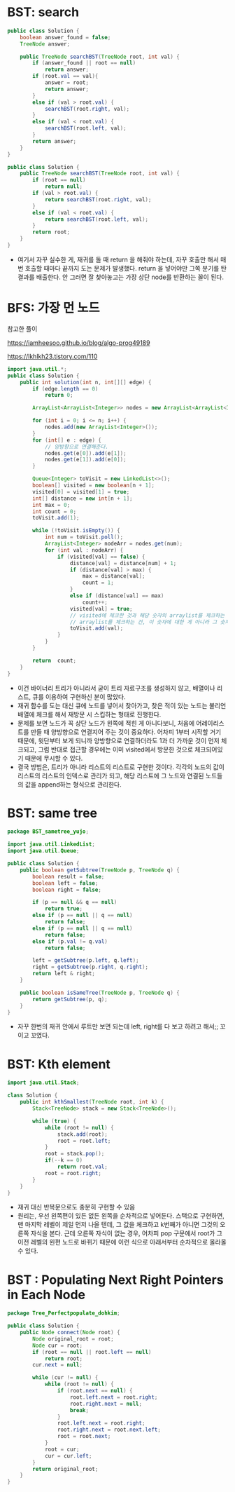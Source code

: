 # BST: search

```java
public class Solution {
    boolean answer_found = false;
    TreeNode answer;

    public TreeNode searchBST(TreeNode root, int val) {
        if (answer_found || root == null)
            return answer;
        if (root.val == val){
            answer = root;
            return answer;
        }
        else if (val > root.val) {
            searchBST(root.right, val);
        }
        else if (val < root.val) {
            searchBST(root.left, val);
        }
        return answer;
    }
}
```

```java
public class Solution {
    public TreeNode searchBST(TreeNode root, int val) {
        if (root == null)
            return null;
        if (val > root.val) {
            return searchBST(root.right, val);
        }
        else if (val < root.val) {
            return searchBST(root.left, val);
        }
        return root;
    }
}
```

- 여기서 자꾸 실수한 게, 재귀를 돌 때 return 을 해줘야 하는데, 자꾸 호출만 해서 매번 호출할 때마다 끝까지 도는 문제가 발생했다. return 을 넣어야만 그쪽 분기를 탄 결과를 배출한다. 안 그러면 잘 찾아놓고는 가장 상단 node를 반환하는 꼴이 된다. 



# BFS: 가장 먼 노드

참고한 풀이

https://iamheesoo.github.io/blog/algo-prog49189

https://lkhlkh23.tistory.com/110

```java
import java.util.*;
public class Solution {
    public int solution(int n, int[][] edge) {
        if (edge.length == 0)
            return 0;

        ArrayList<ArrayList<Integer>> nodes = new ArrayList<ArrayList<Integer>>();

        for (int i = 0; i <= n; i++) {
            nodes.add(new ArrayList<Integer>());
        }
        for (int[] e : edge) {
            // 양방향으로 연결해준다.
            nodes.get(e[0]).add(e[1]);
            nodes.get(e[1]).add(e[0]);
        }

        Queue<Integer> toVisit = new LinkedList<>();
        boolean[] visited = new boolean[n + 1];
        visited[0] = visited[1] = true;
        int[] distance = new int[n + 1];
        int max = 0;
        int count = 0;
        toVisit.add(1);

        while (!toVisit.isEmpty()) {
            int num = toVisit.poll();
            ArrayList<Integer> nodeArr = nodes.get(num);
            for (int val : nodeArr) {
                if (visited[val] == false) {
                    distance[val] = distance[num] + 1;
                    if (distance[val] > max) {
                        max = distance[val];
                        count = 1;
                    }
                    else if (distance[val] == max)
                        count++;
                    visited[val] = true;
                    // visited에 체크한 것과 해당 숫자의 arraylist를 체크하는 건 별개로 생각해야 함.
                    // arraylist를 체크하는 건, 이 숫자에 대한 게 아니라 그 숫자에 연결된 노드들이기 때문.
                    toVisit.add(val);
                }
            }
        }

        return  count;
    }
}

```

- 이건 바이너리 트리가 아니라서 굳이 트리 자료구조를 생성하지 않고, 배열이나 리스트, 큐를 이용하여 구현하신 분이 많았다. 
- 재귀 함수를 도는 대신 큐에 노드를 넣어서 찾아가고, 찾은 적이 있는 노드는 불리언 배열에 체크를 해서 재방문 시 스킵하는 형태로 진행한다.
- 문제를 보면 노드가 꼭 상단 노드가 왼쪽에 적힌 게 아니다보니, 처음에 어레이리스트를 만들 때 양방향으로 연결지어 주는 것이 중요하다. 어차피 1부터 시작할 거기 때문에, 윗단부터 보게 되니까 양방향으로 연결하더라도 1과 더 가까운 것이 먼저 체크되고, 그럼 반대로 접근할 경우에는 이미 visited에서 방문한 것으로 체크되어있기 때문에 무시할 수 있다. 
- 결국 방법은, 트리가 아니라 리스트의 리스트로 구현한 것이다. 각각의 노드의 값이 리스트의 리스트의 인덱스로 관리가 되고, 해당 리스트에 그 노드와 연결된 노드들의 값을 append하는 형식으로 관리한다. 



# BST: same tree

```java
package BST_sametree_yujo;

import java.util.LinkedList;
import java.util.Queue;

public class Solution {
    public boolean getSubtree(TreeNode p, TreeNode q) {
        boolean result = false;
        boolean left = false;
        boolean right = false;

        if (p == null && q == null)
            return true;
        else if (p == null || q == null)
            return false;
        else if (p == null || q == null)
            return false;
        else if (p.val != q.val)
            return false;

        left = getSubtree(p.left, q.left);
        right = getSubtree(p.right, q.right);
        return left & right;
    }

    public boolean isSameTree(TreeNode p, TreeNode q) {
        return getSubtree(p, q);
    }
}
```

- 자꾸 한번의 재귀 안에서 루트만 보면 되는데 left, right를 다 보고 하려고 해서;; 꼬이고 꼬였다. 



# BST: Kth element

```java
import java.util.Stack;

class Solution {
    public int kthSmallest(TreeNode root, int k) {
        Stack<TreeNode> stack = new Stack<TreeNode>();

        while (true) {
            while (root != null) {
                stack.add(root);
                root = root.left;
            }
            root = stack.pop();
            if(--k == 0)
                return root.val;
            root = root.right;
        }
    }
}
```

- 재귀 대신 반복문으로도 충분히 구현할 수 있음
- 원리는, 우선 왼쪽편이 있든 없든 왼쪽을 순차적으로 넣어둔다. 스택으로 구현하면, 맨 마지막 레벨이 제일 먼저 나올 텐데, 그 값을 체크하고 k번째가 아니면 그것의 오른쪽 자식을 본다. 근데 오른쪽 자식이 없는 경우, 어차피 pop 구문에서 root가 그 이전 레벨의 왼편 노드로 바뀌기 때문에 이런 식으로 아래서부터 순차적으로 올라올 수 있다. 



# BST : Populating Next Right Pointers in Each Node

```java
package Tree_Perfectpopulate_dohkim;

public class Solution {
    public Node connect(Node root) {
        Node original_root = root;
        Node cur = root;
        if (root == null || root.left == null)
            return root;
        cur.next = null;

        while (cur != null) {
            while (root != null) {
                if (root.next == null) {
                    root.left.next = root.right;
                    root.right.next = null;
                    break;
                }
                root.left.next = root.right;
                root.right.next = root.next.left;
                root = root.next;
            }
            root = cur;
            cur = cur.left;
        }
        return original_root;
    }
}
```



